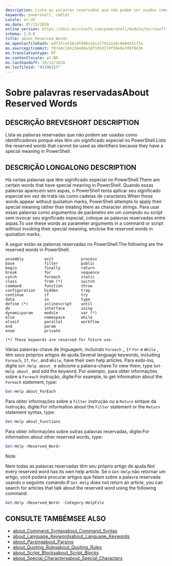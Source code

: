 ```yaml
---
description: Lista as palavras reservadas que não podem ser usadas como identificadores porque elas têm um significado especial no PowerShell.
keywords: powershell, cmdlet
Locale: en-US
ms.date: 07/23/2020
online version: https://docs.microsoft.com/powershell/module/microsoft.powershell.core/about/about_reserved_words?view=powershell-7.1&WT.mc_id=ps-gethelp
schema: 2.0.0
title: about_Reserved_Words
ms.openlocfilehash: edf37ce528c8fd98ce3ca7741a1a6c9e0443173a
ms.sourcegitcommit: f874dc1d4236e06a3df195d179f59e0a7d9f8436
ms.translationtype: MT
ms.contentlocale: pt-BR
ms.lasthandoff: 10/13/2020
ms.locfileid: "93196317"
---
```

# <a name="about-reserved-words"></a><span data-ttu-id="67354-104">Sobre palavras reservadas</span><span class="sxs-lookup"><span data-stu-id="67354-104">About Reserved Words</span></span>

## <a name="short-description"></a><span data-ttu-id="67354-105">DESCRIÇÃO BREVE</span><span class="sxs-lookup"><span data-stu-id="67354-105">SHORT DESCRIPTION</span></span>
<span data-ttu-id="67354-106">Lista as palavras reservadas que não podem ser usadas como identificadores porque elas têm um significado especial no PowerShell.</span><span class="sxs-lookup"><span data-stu-id="67354-106">Lists the reserved words that cannot be used as identifiers because they have a special meaning in PowerShell.</span></span>

## <a name="long-description"></a><span data-ttu-id="67354-107">DESCRIÇÃO LONGA</span><span class="sxs-lookup"><span data-stu-id="67354-107">LONG DESCRIPTION</span></span>

<span data-ttu-id="67354-108">Há certas palavras que têm significado especial no PowerShell.</span><span class="sxs-lookup"><span data-stu-id="67354-108">There are certain words that have special meaning in PowerShell.</span></span> <span data-ttu-id="67354-109">Quando essas palavras aparecem sem aspas, o PowerShell tenta aplicar seu significado especial em vez de tratá-las como cadeias de caracteres.</span><span class="sxs-lookup"><span data-stu-id="67354-109">When these words appear without quotation marks, PowerShell attempts to apply their special meaning rather than treating them as character strings.</span></span> <span data-ttu-id="67354-110">Para usar essas palavras como argumentos de parâmetro em um comando ou script sem invocar seu significado especial, coloque as palavras reservadas entre aspas.</span><span class="sxs-lookup"><span data-stu-id="67354-110">To use these words as parameter arguments in a command or script without invoking their special meaning, enclose the reserved words in quotation marks.</span></span>

<span data-ttu-id="67354-111">A seguir estão as palavras reservadas no PowerShell:</span><span class="sxs-lookup"><span data-stu-id="67354-111">The following are the reserved words in PowerShell:</span></span>

```
assembly         exit            process
base             filter          public
begin            finally         return
break            for             sequence
catch            foreach         static
class            from (*)        switch
command          function        throw
configuration    hidden          trap
continue         if              try
data             in              type
define (*)       inlinescript    until
do               interface       using
dynamicparam     module          var (*)
else             namespace       while
elseif           parallel        workflow
end              param
enum             private

(*) These keywords are reserved for future use.
```

<span data-ttu-id="67354-112">Várias palavras-chave de linguagem, incluindo `Foreach` ,, `If` `For` e `While` , têm seus próprios artigos de ajuda.</span><span class="sxs-lookup"><span data-stu-id="67354-112">Several language keywords, including `Foreach`, `If`, `For`, and `While`, have their own help articles.</span></span> <span data-ttu-id="67354-113">Para exibi-los, digite `Get-Help about_` e adicione a palavra-chave.</span><span class="sxs-lookup"><span data-stu-id="67354-113">To view them, type `Get-Help about_` and add the keyword.</span></span> <span data-ttu-id="67354-114">Por exemplo, para obter informações sobre a `Foreach` instrução, digite:</span><span class="sxs-lookup"><span data-stu-id="67354-114">For example, to get information about the `Foreach` statement, type:</span></span>

```powershell
Get-Help about_ForEach
```

<span data-ttu-id="67354-115">Para obter informações sobre a `Filter` instrução ou a `Return` sintaxe da instrução, digite:</span><span class="sxs-lookup"><span data-stu-id="67354-115">For information about the `Filter` statement or the `Return` statement syntax, type:</span></span>

```powershell
Get-Help about_Functions
```

<span data-ttu-id="67354-116">Para obter informações sobre outras palavras reservadas, digite:</span><span class="sxs-lookup"><span data-stu-id="67354-116">For information about other reserved words, type:</span></span>

```powershell
Get-Help <Reserved_Word>
```

> [!NOTE]
> <span data-ttu-id="67354-117">Nem todas as palavras reservadas têm seu próprio artigo de ajuda.</span><span class="sxs-lookup"><span data-stu-id="67354-117">Not every reserved word has its own help article.</span></span> <span data-ttu-id="67354-118">Se o `Get-Help` não retornar um artigo, você poderá procurar artigos que falam sobre a palavra reservada usando o seguinte comando:</span><span class="sxs-lookup"><span data-stu-id="67354-118">If `Get-Help` does not return an article, you can search for articles that talk about the reserved word using the following command:</span></span>
>
> ```powershell
> Get-Help <Reserved_Word> -Category:HelpFile
> ```

## <a name="see-also"></a><span data-ttu-id="67354-119">CONSULTE TAMBÉM</span><span class="sxs-lookup"><span data-stu-id="67354-119">SEE ALSO</span></span>

- [<span data-ttu-id="67354-120">about_Command_Syntax</span><span class="sxs-lookup"><span data-stu-id="67354-120">about_Command_Syntax</span></span>](about_Command_Syntax.md)
- [<span data-ttu-id="67354-121">about_Language_Keywords</span><span class="sxs-lookup"><span data-stu-id="67354-121">about_Language_Keywords</span></span>](about_Language_Keywords.md)
- [<span data-ttu-id="67354-122">about_Parsing</span><span class="sxs-lookup"><span data-stu-id="67354-122">about_Parsing</span></span>](about_Parsing.md)
- [<span data-ttu-id="67354-123">about_Quoting_Rules</span><span class="sxs-lookup"><span data-stu-id="67354-123">about_Quoting_Rules</span></span>](about_Quoting_Rules.md)
- [<span data-ttu-id="67354-124">about_Script_Blocks</span><span class="sxs-lookup"><span data-stu-id="67354-124">about_Script_Blocks</span></span>](about_Script_Blocks.md)
- [<span data-ttu-id="67354-125">about_Special_Characters</span><span class="sxs-lookup"><span data-stu-id="67354-125">about_Special_Characters</span></span>](about_Special_Characters.md)
